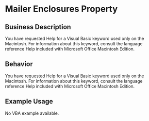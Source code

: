 # Mailer Enclosures Property

## Business Description
You have requested Help for a Visual Basic keyword used only on the Macintosh. For information about this keyword, consult the language reference Help included with Microsoft Office Macintosh Edition.

## Behavior
You have requested Help for a Visual Basic keyword used only on the Macintosh. For information about this keyword, consult the language reference Help included with Microsoft Office Macintosh Edition.

## Example Usage
No VBA example available.